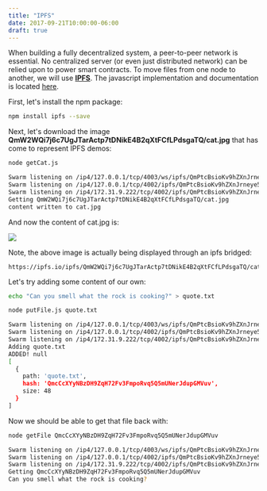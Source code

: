 ```yaml
---
title: "IPFS"
date: 2017-09-21T10:00:00-06:00
draft: true
---
```

When building a fully decentralized system, a peer-to-peer network is essential. No centralized server (or even just distributed network) can be relied upon to power smart contracts. To move files from one node to another, we will use **<a href="https://ipfs.io" target="_blank">IPFS</a>**. The javascript implementation and documentation is located <a href="https://github.com/ipfs/js-ipfs" target="_blank">here</a>.

First, let's install the npm package:

```bash
npm install ipfs --save
```

Next, let's download the image **QmW2WQi7j6c7UgJTarActp7tDNikE4B2qXtFCfLPdsgaTQ/cat.jpg** that has come to represent IPFS demos:

<!--RQC CODE javascript ipfsexplore/getCat.js -->

```bash
node getCat.js

Swarm listening on /ip4/127.0.0.1/tcp/4003/ws/ipfs/QmPtcBsioKv9hZXnJrneye5Vc2qxu3pJnn4xczVReSA6fC
Swarm listening on /ip4/127.0.0.1/tcp/4002/ipfs/QmPtcBsioKv9hZXnJrneye5Vc2qxu3pJnn4xczVReSA6fC
Swarm listening on /ip4/172.31.9.222/tcp/4002/ipfs/QmPtcBsioKv9hZXnJrneye5Vc2qxu3pJnn4xczVReSA6fC
Getting QmW2WQi7j6c7UgJTarActp7tDNikE4B2qXtFCfLPdsgaTQ/cat.jpg
content written to cat.jpg
```

And now the content of cat.jpg is:

<img src="https://ipfs.io/ipfs/QmW2WQi7j6c7UgJTarActp7tDNikE4B2qXtFCfLPdsgaTQ/cat.jpg" />

Note, the above image is actually being displayed through an ipfs bridged:

```
https://ipfs.io/ipfs/QmW2WQi7j6c7UgJTarActp7tDNikE4B2qXtFCfLPdsgaTQ/cat.jpg
```

Let's try adding some content of our own:

<!--RQC CODE javascript ipfsexplore/putFile.js -->

```bash
echo "Can you smell what the rock is cooking?" > quote.txt

node putFile.js quote.txt
```

```bash
Swarm listening on /ip4/127.0.0.1/tcp/4003/ws/ipfs/QmPtcBsioKv9hZXnJrneye5Vc2qxu3pJnn4xczVReSA6fC
Swarm listening on /ip4/127.0.0.1/tcp/4002/ipfs/QmPtcBsioKv9hZXnJrneye5Vc2qxu3pJnn4xczVReSA6fC
Swarm listening on /ip4/172.31.9.222/tcp/4002/ipfs/QmPtcBsioKv9hZXnJrneye5Vc2qxu3pJnn4xczVReSA6fC
Adding quote.txt
ADDED! null
[
  {
    path: 'quote.txt',
    hash: 'QmcCcXYyNBzDH9ZqH72Fv3FmpoRvq5Q5mUNerJdupGMVuv',
    size: 48
  }
]
```

Now we should be able to get that file back with:

<!--RQC CODE javascript ipfsexplore/getFile.js -->

```bash
node getFile QmcCcXYyNBzDH9ZqH72Fv3FmpoRvq5Q5mUNerJdupGMVuv
```

```bash
Swarm listening on /ip4/127.0.0.1/tcp/4003/ws/ipfs/QmPtcBsioKv9hZXnJrneye5Vc2qxu3pJnn4xczVReSA6fC
Swarm listening on /ip4/127.0.0.1/tcp/4002/ipfs/QmPtcBsioKv9hZXnJrneye5Vc2qxu3pJnn4xczVReSA6fC
Swarm listening on /ip4/172.31.9.222/tcp/4002/ipfs/QmPtcBsioKv9hZXnJrneye5Vc2qxu3pJnn4xczVReSA6fC
Getting QmcCcXYyNBzDH9ZqH72Fv3FmpoRvq5Q5mUNerJdupGMVuv
Can you smell what the rock is cooking?
```
